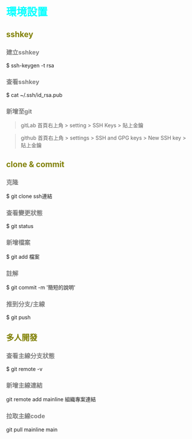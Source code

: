 # <font color=#00ffff>環境設置</font>
## <font color=#808000>**sshkey**</font>
### <font color=#808080>**建立sshkey**</font>
$ ssh-keygen -t rsa
### <font color=#808080>**查看sshkey**</font>
$ cat ~/.ssh/id_rsa.pub
### <font color=#808080>**新增至git**</font>
>gitLab 首頁右上角 > setting > SSH Keys > 貼上金鑰

>github 首頁右上角 > settings > SSH and GPG keys > New SSH key > 貼上金鑰

## <font color=#808000>**clone & commit**</font>
### <font color=#808080>**克隆**</font>
$ git clone ssh連結
### <font color=#808080>**查看變更狀態**</font>
$ git status
### <font color=#808080>**新增檔案**</font>
$ git add 檔案
### <font color=#808080>**註解**</font>
$ git commit -m '簡短的說明'
### <font color=#808080>**推到分支/主線**</font>
$ git push

## <font color=#808000>**多人開發**</font>
### <font color=#808080>**查看主線分支狀態**</font>
$ git remote -v
### <font color=#808080>**新增主線連結**</font>
git remote add mainline 組織專案連結
### <font color=#808080>**拉取主線code**</font>
git pull mainline main







































